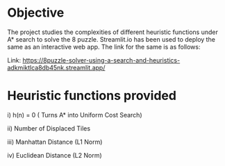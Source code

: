 # Objective
The project studies the complexities of different heuristic functions under A* search to solve the 8 puzzle.
Streamlit.io has been used to deploy the same as an interactive web app.
The link for the same is as follows:


Link: https://8puzzle-solver-using-a-search-and-heuristics-adkmiktlca8db45nk.streamlit.app/

# Heuristic functions provided

i) h(n) = 0 ( Turns A* into Uniform Cost Search)

ii) Number of Displaced Tiles

iii) Manhattan Distance (L1 Norm)  

iv) Euclidean Distance (L2 Norm)

